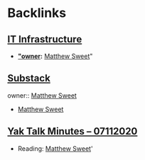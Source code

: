 
# Backlinks
## [IT Infrastructure](<IT Infrastructure.md>)
- **["owner](<"owner.md>):** [Matthew Sweet](<Matthew Sweet.md>)"

## [Substack](<Substack.md>)
owner:: [Matthew Sweet](<Matthew Sweet.md>)

- [Matthew Sweet](<Matthew Sweet.md>)

## [Yak Talk Minutes – 07112020](<Yak Talk Minutes – 07112020.md>)
- Reading: [Matthew Sweet](<Matthew Sweet.md>)'

